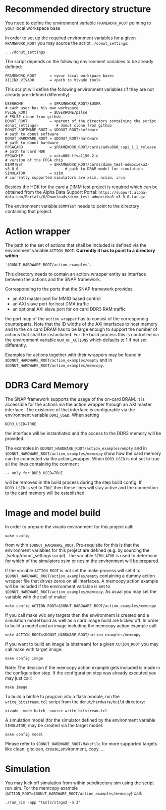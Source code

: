 # Recommended directory structure

You need to define 
    the environment variable `FRAMEWORK_ROOT` pointing to your local workspace base
    
In order to set up the required environment variables for a given `FRAMEWORK_ROOT` you may source the script `./donut_settings`:

    . ./donut_settings

The script depends on the following environment variables to be already defined:

    FRAMEWORK_ROOT      = <your local workspace base>
    XILINX_VIVADO       = <path to Vivado tool>

This script will define the following environment variables (if they are not already pre-defined
differently):

    USERHOME            = $FRAMEWORK_ROOT/$USER                                                 # each user has his own workspace
    PSLSE_ROOT          = $USERHOME/pslse                                                       # PSLSE clone from github
    DONUT_ROOT          = <parent of the directory containing the script donut_settings>        # donut clone from github
    DONUT_SOFTWARE_ROOT = $DONUT_ROOT/software                                                  # path to donut software
    DONUT_HARDWARE_ROOT = $DONUT_ROOT/hardware                                                  # path to donut hardware
    FPGACARD            = $FRAMEWORK_ROOT/cards/adku060_capi_1_1_release                        # path to card HDK
    FPGACHIP            = xcku060-ffva1156-2-e                                                  # version of the FPGA chip
    DIMMTEST            = $FRAMEWORK_ROOT/cards/dimm_test-admpcieku3-v3_0_0                     # path to DRAM model for simulation
    SIMULATOR           = xsim                                                                  # currently supported simulators are xsim, ncsim, irun

Besides the HDK for the card a DIMM test project is required which can be obtained from
the Alpha Data Support Portal:
`https://support.alpha-data.com/Portals/0/Downloads/dimm_test-admpcieku3-v3_0_0.tar.gz`

The environment variable `DIMMTEST` needs to point to the directory containing that project.

# Action wrapper

The path to the set of actions that shall be included is defined via the environment variable `ACTION_ROOT`.
**Currently it has to point to a directory within**

    `$DONUT_HARDWARE_ROOT/action_examples`.

This directory needs to contain an action_wrapper entity as interface between the actions and the SNAP framework.

Corresponding to the ports that the SNAP framework provides
* an AXI master port for MMIO based control
* an AXI slave port for host DMA traffic
* an optional AXI slave port for on card DDR3 RAM traffic

the port map of the `action_wrapper` has to consist of the correspondig counterparts.
Note that the ID widths of the AXI interfaces to host memory and to the on card DRAM has to be large enough to support the number of actions that shall be instantiated.
For the build process this is controlled via the environment variable `NUM_OF_ACTIONS` which defaults to 1 if not set differently.

Examples for actions together with their wrappers may be found in `$DONUT_HARDWARE_ROOT/action_examples/empty` and in `$DONUT_HARDWARE_ROOT/action_examples/memcopy`.


# DDR3 Card Memory

The SNAP framework supports the usage of the on-card DRAM. It is accessible for the actions via the action wrapper through an AXI master interface. The existence of that interface is configurable via the environment variable `DDR3_USED`. When setting

    DDR3_USED=TRUE

the interface will be instantiated and the access to the DDR3 memory will be provided.

The examples in `$DONUT_HARDWARE_ROOT/action_examples/empty` and in `$DONUT_HARDWARE_ROOT/action_examples/memcopy` show how the card memory can be connected via the action_wrapper. When `DDR3_USED` is not set to true all the lines containing the comment

    -- only for DDR3_USED=TRUE

will be removed in the build process during the step build config. If `DDR3_USED` is set to `TRUE` then these lines will stay active and the connection to the card memory will be established.

# Image and model build

In order to prepare the vivado environment for this project call:

    make config

from within `$DONUT_HARDWARE_ROOT`. Pre-requisite for this is that the environment variables for this project
are defined (e.g. by sourcing the ./setup/donut_settings script).
The variable `SIMULATOR` is used to determine for which of the simulators xsim or ncsim
the environment will be prepared. 

If the variable `ACTION_ROOT` is not set the make process will set it to `$DONUT_HARDWARE_ROOT/action_examples/empty`
containing a dummy action wrapper file that drives zeros on all interfaces.
A memcopy action example will be included if the environment variable  is set to
`$DONUT_HARDWARE_ROOT/action_examples/memcopy`.
As usual you may set the variable with the call of make:

    make config ACTION_ROOT=$DONUT_HARDWARE_ROOT/action_examples/memcopy

If you call make w/o any targets then the environment is created and a simulation model build
as well as a card image build are kicked off.
In order to build a model and an image including the memcopy action example call:

    make ACTION_ROOT=$DONUT_HARDWARE_ROOT/action_examples/memcopy

If you want to build an image (a bitstream) for a given `ACTION_ROOT` you may call make with target image:

    make config image

Note: The decision if the memcopy action example gets included is made in the configuration step.
If the configuration step was already executed you may just call:

    make image

To build a binfile to program into a flash module, run the `write_bitstream.tcl` script from the `donut/hardware/build` directory:

    vivado -mode batch -source write_bitstream.tcl

A simulation model (for the simulator defined by the environment variable `SIMULATOR`) may be created
via the target model:

    make config model

Please refer to `$DONUT_HARDWARE_ROOT/Makefile` for more supported targets like clean, gitclean, create_environment, copy, ...

# Simulation

You may kick off simulation from within subdirectory sim using the script run_sim.
For the memcopy example (`ACTION_ROOT=$DONUT_HARDWARE_ROOT/action_examples/memcopy`) call:

    ./run_sim -app "tools/stage2 -a 2"
